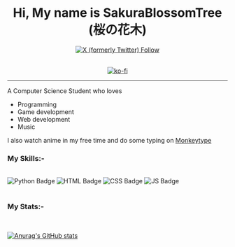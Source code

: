 <h1 align=center>Hi, My name is SakuraBlossomTree (桜の花木) </h1> 

<div id="badges" align=center>

  <a href="https://twitter.com/YohibHussain">
    <img alt="X (formerly Twitter) Follow" src="https://img.shields.io/twitter/follow/YohibHussain">
  </a>
  
  <br/>
  <br/>

  [![ko-fi](https://ko-fi.com/img/githubbutton_sm.svg)](https://ko-fi.com/G2G5PCYHX)
  
</div>

-----

A Computer Science Student who loves 
- Programming
- Game development
- Web development
- Music 

I also watch anime in my free time and do some typing on <a href="https://monkeytype.com">Monkeytype</a>

<h3>My Skills:- </h3>

<div class="badges">

  <br />

  <img src="https://img.shields.io/badge/Python-3776AB?style=for-the-badge&logo=python&logoColor=white" alt="Python Badge"/>

  <img src="https://img.shields.io/badge/HTML5-E34F26?style=for-the-badge&logo=html5&logoColor=white" alt="HTML Badge"/>

  <img src="https://img.shields.io/badge/CSS3-1572B6?style=for-the-badge&logo=css3&logoColor=white" alt="CSS Badge"/>

  <img src="https://img.shields.io/badge/JavaScript-F7DF1E?style=for-the-badge&logo=javascript&logoColor=black" alt="JS Badge"/>

  
</div>

<br />

<h3>My Stats:- </h3>

<br />

[![Anurag's GitHub stats](https://github-readme-stats.vercel.app/api?username=sakurablossomtree&theme=tokyonight)](https://github.com/anuraghazra/github-readme-stats)


